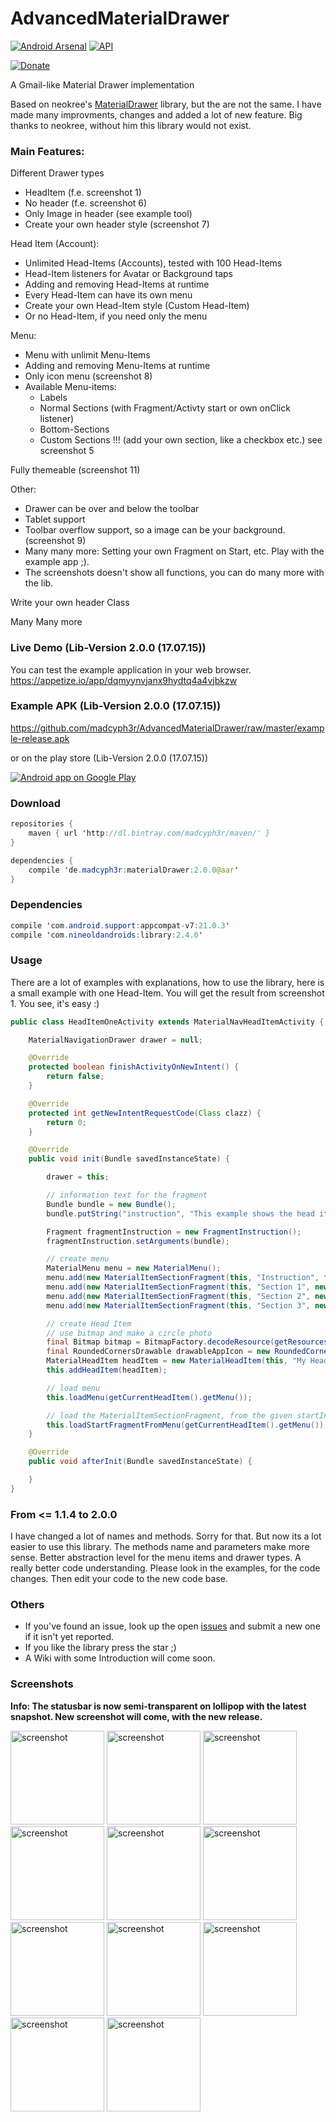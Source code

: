 AdvancedMaterialDrawer
======================

[![Android Arsenal](https://img.shields.io/badge/Android%20Arsenal-AdvancedMaterialDrawer-brightgreen.svg?style=flat)](http://android-arsenal.com/details/1/1617) [![API](https://img.shields.io/badge/API-10%2B-brightgreen.svg?style=flat)](https://android-arsenal.com/api?level=10)

[![Donate](https://www.paypalobjects.com/en_GB/i/btn/btn_donate_LG.gif)](https://www.paypal.com/cgi-bin/webscr?cmd=_s-xclick&hosted_button_id=FXXJENAV99CNQ)

A Gmail-like Material Drawer implementation

Based on neokree's [MaterialDrawer](https://github.com/neokree/MaterialNavigationDrawer) library, but the are not the same. I have made many improvments, changes and added a lot of new feature.
Big thanks to neokree, without him this library would not exist.


### Main Features:
Different Drawer types
- HeadItem (f.e. screenshot 1)
- No header (f.e. screenshot 6)
- Only Image in header (see example tool)
- Create your own header style (screenshot 7)

Head Item (Account):
- Unlimited Head-Items (Accounts), tested with 100 Head-Items
- Head-Item listeners for Avatar or Background taps
- Adding and removing Head-Items at runtime
- Every Head-Item can have its own menu
- Create your own Head-Item style (Custom Head-Item)
- Or no Head-Item, if you need only the menu

Menu:
- Menu with unlimit Menu-Items
- Adding and removing Menu-Items at runtime
- Only icon menu (screenshot 8)
- Available Menu-items:
  - Labels
  - Normal Sections (with Fragment/Activty start or own onClick listener)
  - Bottom-Sections
  - Custom Sections !!! (add your own section, like a checkbox etc.) see screenshot 5

Fully themeable (screenshot 11)

Other:
- Drawer can be over and below the toolbar
- Tablet support
- Toolbar overflow support, so a image can be your background. (screenshot 9)
- Many many more: Setting your own Fragment on Start, etc. Play with the example app ;).
- The screenshots doesn't show all functions, you can do many more with the lib.

Write your own header Class

Many Many more


### Live Demo (Lib-Version 2.0.0 (17.07.15))
You can test the example application in your web browser.
https://appetize.io/app/dqmyynvjanx9hydtq4a4vjbkzw

### Example APK (Lib-Version 2.0.0 (17.07.15))
https://github.com/madcyph3r/AdvancedMaterialDrawer/raw/master/example-release.apk

or on the play store (Lib-Version 2.0.0 (17.07.15))

<a href="https://play.google.com/store/apps/details?id=de.madcyph3r.MaterialDrawer">
  <img alt="Android app on Google Play" src="https://developer.android.com/images/brand/en_app_rgb_wo_45.png" />
</a>

### Download
```java
repositories {
    maven { url 'http://dl.bintray.com/madcyph3r/maven/' }
}

dependencies {
    compile 'de.madcyph3r:materialDrawer:2.0.0@aar'
}
```

### Dependencies
```java
compile 'com.android.support:appcompat-v7:21.0.3'
compile 'com.nineoldandroids:library:2.4.0'
```

### Usage
There are a lot of examples with explanations, how to use the library, here is a small example with one Head-Item. You will get the result from screenshot 1.
You see, it's easy :)
```java
public class HeadItemOneActivity extends MaterialNavHeadItemActivity {

    MaterialNavigationDrawer drawer = null;

    @Override
    protected boolean finishActivityOnNewIntent() {
        return false;
    }

    @Override
    protected int getNewIntentRequestCode(Class clazz) {
        return 0;
    }

    @Override
    public void init(Bundle savedInstanceState) {

        drawer = this;

        // information text for the fragment
        Bundle bundle = new Bundle();
        bundle.putString("instruction", "This example shows the head item style.");

        Fragment fragmentInstruction = new FragmentInstruction();
        fragmentInstruction.setArguments(bundle);

        // create menu
        MaterialMenu menu = new MaterialMenu();
        menu.add(new MaterialItemSectionFragment(this, "Instruction", fragmentInstruction, "Head Item Style (One Item)"));
        menu.add(new MaterialItemSectionFragment(this, "Section 1", new FragmentDummy(), "Section 1"));
        menu.add(new MaterialItemSectionFragment(this, "Section 2", new FragmentDummy(), "Section 2"));
        menu.add(new MaterialItemSectionFragment(this, "Section 3", new FragmentDummy(), "Section 3"));

        // create Head Item
        // use bitmap and make a circle photo
        final Bitmap bitmap = BitmapFactory.decodeResource(getResources(), R.drawable.yourAvatar);
        final RoundedCornersDrawable drawableAppIcon = new RoundedCornersDrawable(getResources(), bitmap);
        MaterialHeadItem headItem = new MaterialHeadItem(this, "My HeadItem", "My Subtitle", drawableAppIcon, R.drawable.yourBackground, menu);
        this.addHeadItem(headItem);

        // load menu
        this.loadMenu(getCurrentHeadItem().getMenu());

        // load the MaterialItemSectionFragment, from the given startIndex
        this.loadStartFragmentFromMenu(getCurrentHeadItem().getMenu());
    }

    @Override
    public void afterInit(Bundle savedInstanceState) {

    }
}
```
### From <= 1.1.4 to 2.0.0
I have changed a lot of names and methods. Sorry for that. But now its a lot easier to use this library. The methods name and parameters make more sense. Better abstraction level for the menu items and drawer types. A really better code understanding.
Please look in the examples, for the code changes. Then edit your code to the new code base. 

### Others

- If you've found an issue, look up the open [issues](https://github.com/madcyph3r/AdvancedMaterialDrawer/issues) and submit a new one if it isn't yet reported.
- If you like the library press the star ;)
- A Wiki with some Introduction will come soon.

### Screenshots
**Info: The statusbar is now semi-transparent on lollipop with the latest snapshot. New screenshot will come, with the new release.**

<img src="https://github.com/madcyph3r/AdvancedMaterialDrawer/blob/master/Screenshot_1.png" alt="screenshot" width="150px" height="auto" />

<img src="https://github.com/madcyph3r/AdvancedMaterialDrawer/blob/master/Screenshot_2.png" alt="screenshot" width="150px" height="auto" />

<img src="https://github.com/madcyph3r/AdvancedMaterialDrawer/blob/master/Screenshot_3.png" alt="screenshot" width="150px" height="auto" />

<img src="https://github.com/madcyph3r/AdvancedMaterialDrawer/blob/master/Screenshot_4.png" alt="screenshot" width="150px" height="auto" />

<img src="https://github.com/madcyph3r/AdvancedMaterialDrawer/blob/master/Screenshot_5.png" alt="screenshot" width="150px" height="auto" />

<img src="https://github.com/madcyph3r/AdvancedMaterialDrawer/blob/master/Screenshot_6.png" alt="screenshot" width="150px" height="auto" />

<img src="https://github.com/madcyph3r/AdvancedMaterialDrawer/blob/master/Screenshot_7.png" alt="screenshot" width="150px" height="auto" />

<img src="https://github.com/madcyph3r/AdvancedMaterialDrawer/blob/master/Screenshot_8.png" alt="screenshot" width="150px" height="auto" />

<img src="https://github.com/madcyph3r/AdvancedMaterialDrawer/blob/master/Screenshot_9.png" alt="screenshot" width="150px" height="auto" />

<img src="https://github.com/madcyph3r/AdvancedMaterialDrawer/blob/master/Screenshot_10.png" alt="screenshot" width="150px" height="auto" />

<img src="https://github.com/madcyph3r/AdvancedMaterialDrawer/blob/master/Screenshot_11.png" alt="screenshot" width="150px" height="auto" />

